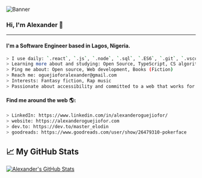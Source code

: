 ![Banner](https://raw.githubusercontent.com/kip-guile/kip-guile/master/new-dark.jpg)

### Hi, I'm Alexander 👋

---

#### I'm a Software Engineer based in Lagos, Nigeria.

```bash
> I use daily: `.react`, `.js`, `.node`, `.sql`, `.ES6`, `.git`, `.vscode`, `.sql`
> Learning more about and studying: Open Source, TypeScript, CS algorithms, data structures
> Ping me about: Open source, Web development, Books (Fiction)
> Reach me: oguejioforalexander@gmail.com
> Interests: Fantasy fiction, Rap music
> Passionate about accessibility and committed to a web that works for everyone
```

#### Find me around the web 🌎:

```bash
> LinkedIn: https://www.linkedin.com/in/alexanderoguejiofor/
> website: https://alexanderoguejiofor.com
> dev.to: https://dev.to/master_elodin
> goodreads: https://www.goodreads.com/user/show/26479310-pokerface
```

## &#x1f4c8; My GitHub Stats

<!-- <a href="https://github.com/kip-guile/kip-guile"> -->
<!--   <img align="center" src="https://github-readme-stats.vercel.app/api/top-langs/?username=kip-guile&title_color=ffffff&text_color=c9cacc&icon_color=2bbc8a&bg_color=1d1f21&layout=compact" /> -->
<!-- </a> -->

<a href="https://github.com/kip-guile/kip-guile">
  <img align="center" src="https://github-readme-stats.vercel.app/api?username=kip-guile&show_icons=true&line_height=27&count_private=true&title_color=ffffff&text_color=c9cacc&icon_color=2bbc8a&bg_color=1d1f21" alt="Alexander's GitHub Stats" />
</a>

<!-- ![Alexander's Github Stats](https://github-readme-stats.vercel.app/api?username=kip-guile) -->
